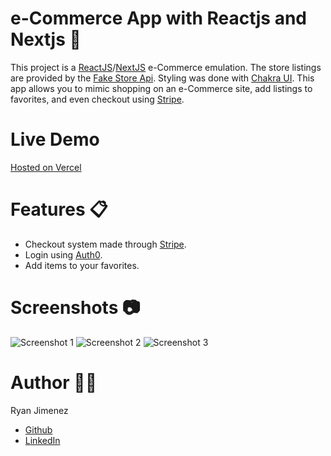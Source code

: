 # e-Commerce App with Reactjs and Nextjs :shopping_cart:

This project is a [ReactJS](https://reactjs.org/)/[NextJS](https://nextjs.org/) e-Commerce emulation. The store listings are provided by the [Fake Store Api](https://fakestoreapi.com/). Styling was done with [Chakra UI](https://chakra-ui.com/). This app allows you to mimic shopping on an e-Commerce site, add listings to favorites, and even checkout using [Stripe](https://stripe.com/).

# Live Demo

[Hosted on Vercel](shopping-app-black.vercel.app/)


# Features :clipboard:

- Checkout system made through [Stripe](https://stripe.com/).
- Login using [Auth0](https://auth0.com/). 
- Add items to your favorites.

# Screenshots :camera:

<img src="https://github.com/Jimenez0106/shopping-app/blob/master/src/styles/images/README/Screenshot_1.png" alt="Screenshot 1"/>
<img src="https://github.com/Jimenez0106/shopping-app/blob/master/src/styles/images/README/Screenshot_2.png" alt="Screenshot 2"/>
<img src="https://github.com/Jimenez0106/shopping-app/blob/master/src/styles/images/README/Screenshot_3.png" alt="Screenshot 3"/>

# Author :raising_hand_man:

Ryan Jimenez

- [Github](https://github.com/Jimenez0106)
- [LinkedIn](https://www.linkedin.com/in/ryan-l-jimenez/)
